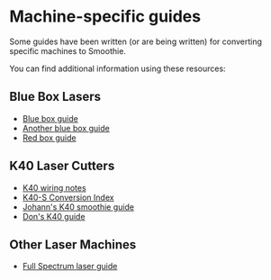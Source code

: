 
# Machine-specific guides

Some guides have been written (or are being written) for converting specific machines to Smoothie.

You can find additional information using these resources:

## Blue Box Lasers

- [Blue box guide](bluebox-guide)
- [Another blue box guide](blue-box-guide)
- [Red box guide](lcjbdz-guide)

## K40 Laser Cutters

- [K40 wiring notes](https://plus.google.com/u/0/+ArielYahni/posts/VkJ4pWh4uAy?cfem=1)
- [K40-S Conversion Index](http://donsthings.blogspot.com/2016/11/the-k40-total-conversion.html)
- [Johann's K40 smoothie guide](http://johann.langhofer.net/lasercutter/)
- [Don's K40 guide](http://donsthings.blogspot.fr/2016/11/the-k40-total-conversion.html)

## Other Laser Machines

- [Full Spectrum laser guide](https://plus.google.com/u/0/109415938778659747209/posts/8jW5od2A96A?cfem=1)

